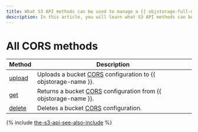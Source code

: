 ```yaml
---
title: What S3 API methods can be used to manage a {{ objstorage-full-name }} CORS bucket configuration
description: In this article, you will learn what S3 API methods can be used to manage a CORS bucket configuration.
---
```


# All CORS methods

Method | Description
----- | -----
[upload](cors/upload.md) | Uploads a bucket [CORS](../../concepts/cors.md) configuration to {{ objstorage-name }}.
[get](cors/get.md) | Returns a bucket [CORS](../../concepts/cors.md) configuration from {{ objstorage-name }}.
[delete](cors/delete.md) | Deletes a bucket [CORS](../../concepts/cors.md) configuration.

{% include [the-s3-api-see-also-include](../../../_includes/storage/the-s3-api-see-also-include.md) %}